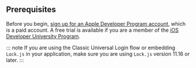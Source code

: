 ## Prerequisites

Before you begin, [sign up for an Apple Developer Program account](https://developer.apple.com/programs/), which is a paid account. A free trial is available if you are a member of the [iOS Developer University Program](https://developer.apple.com/support/compare-memberships/).

::: note
If you are using the Classic Universal Login flow or embedding `Lock.js` in your application, make sure you are using `Lock.js` version 11.16 or later. 
:::
